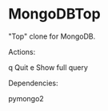 MongoDBTop
==========

"Top" clone for MongoDB.

Actions:

q	Quit
e	Show full query

Dependencies:

pymongo2
